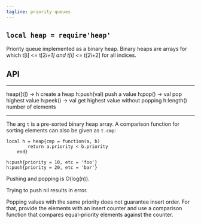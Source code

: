 ```yaml
---
tagline: priority queues
---
```


## `local heap = require'heap'`

Priority queue implemented as a binary heap. Binary heaps are arrays
for which t[i] <= t[2*i+1] and t[i] <= t[2*i+2] for all indices.

## API

------------------------- ----------------------------------------------------
heap([t]) -> h            create a heap
h:push(val)               push a value
h:pop() -> val            pop highest value
h:peek() -> val           get highest value without popping
h:length()                number of elements
------------------------- ----------------------------------------------------

The arg `t` is a pre-sorted binary heap array.
A comparison function for sorting elements can also be given as `t.cmp`:

	local h = heap{cmp = function(a, b)
			return a.priority < b.priority
		end}

	h:push{priority = 10, etc = 'foo'}
	h:push{priority = 20, etc = 'bar'}

Pushing and popping is O(log(n)).

Trying to push nil results in error.

Popping values with the same priority does not guarantee insert order.
For that, provide the elements with an insert counter and use a comparison
function that compares equal-priority elements against the counter.
